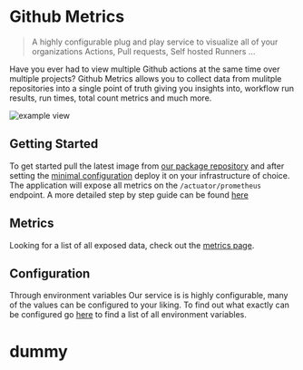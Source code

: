 # Github Metrics

> A highly configurable plug and play service to visualize all of your organizations
Actions, Pull requests, Self hosted Runners ...

Have you ever had to view multiple Github actions at the same time over multiple
projects? Github Metrics allows you to collect data from mulitple repositories 
into a single point of truth giving you insights into, workflow run results, 
run times, total count metrics and much more.

![example view](https://github-insights.github.io/images/workflow_runs_image_1.png)

## Getting Started

To get started pull the latest image from [our package repository](https://github.com/github-insights/github-metrics/pkgs/container/github-metrics)
and after setting the [minimal configuration](https://github-insights.github.io/configuration/minimal-config/) deploy it on your infrastructure
of choice. The application will expose all metrics on the `/actuator/prometheus`
endpoint. A more detailed step by step guide can be found [here](https://github-insights.github.io/getting-started/)

## Metrics

Looking for a list of all exposed data, check out the [metrics page](https://github-insights.github.io/metrics/).

## Configuration

Through environment variables Our service is is highly configurable, many of the values can be configured to your
liking. To find out what exactly can be configured go [here](https://github-insights.github.io/configuration/configuration/) to find a list of
all environment variables.


# dummy